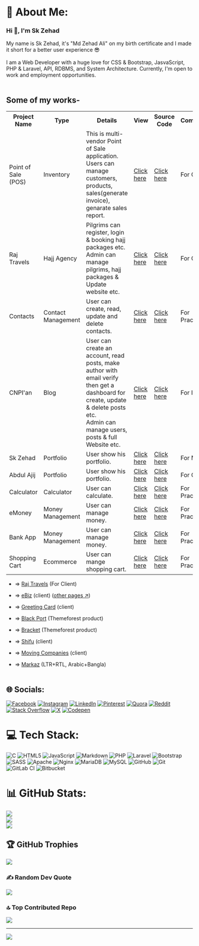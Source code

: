 # 💫 About Me:

<h3 align="left">Hi 👋, I'm Sk Zehad</h3>

My name is Sk Zehad, it's "Md Zehad Ali" on my birth certificate and I made it short for a better user experience 😎<br><br>I am a Web Developer with a huge love for CSS & Bootstrap, JasvaScript, PHP & Laravel, API, RDBMS, and System Architecture. Currently, I'm open to work and employment opportunities.<br><br>

## Some of my works-

<table>
    <tr>
        <th>Project Name</th>
        <th>Type</th>
        <th>Details</th>
        <th>View</th>
        <th>Source Code</th>
        <th>Comment's</th>
    </tr>
    <tr>
        <td>Point of Sale (POS)</td>
        <td>Inventory</td>
        <td>This is multi-vendor Point of Sale application.
        Users can manage customers, products, sales(generate invoice), genarate sales report. 
        <td><a target="_blank" href="https://pos.sehabkhanzehad.dev">Click here</a></td>
        <td><a target="_blank" href="https://github.com/sehabkhanzehad/pos">Click here</a></td>
        <td>For Client</td>
    </tr>
    <tr>
        <td>Raj Travels</td>
        <td>Hajj Agency</td>
        <td>Pilgrims can register, login & booking hajj packages etc.
        <br>Admin can manage pilgrims, hajj packages & Update website etc.</td>
        <td><a target="_blank" href="https://msrajtravels.com">Click here</a></td>
        <td><a target="_blank" href="https://github.com/sehabkhanzehad/rajTravels">Click here</a></td>
        <td>For Client</td>
    </tr>
    <tr>
        <td>Contacts</td>
        <td>Contact Management</td>
        <td>User can create, read, update and delete contacts.
        <td><a target="_blank" href="https://contacts.sehabkhanzehad.dev">Click here</a></td>
        <td><a target="_blank" href="https://github.com/sehabkhanzehad/contacts">Click here</a></td>
        <td>For Practice</td>
    </tr>
    <tr>
        <td>CNPI'an</td>
        <td>Blog</td>
        <td>User can create an account, read posts, make author with email verify then get a dashboard for create, update & delete posts etc.<br>Admin can manage users, posts & full Website etc.
        </td>
        <td><a target="_blank" href="https://cnpian.blog">Click here</a></td>
        <td><a target="_blank" href="https://github.com/sehabkhanzehad/cnpianOld">Click here</a></td>
        <td>For Institute</td>
    </tr>
    <tr>
        <td>Sk Zehad</td>
        <td>Portfolio</td>
        <td>User show his portfolio.</td>
        <td><a target="_blank" href="https://sehabkhanzehad.dev">Click here</a></td>
        <td><a target="_blank" href="https://github.com/sehabkhanzehad/sehabkhanzehad.dev">Click here</a></td>
        <td>For Myself</td>
    </tr>
    <tr>
        <td>Abdul Ajij</td>
        <td>Portfolio</td>
        <td>User show his portfolio.</td>
        <td><a target="_blank" href="#">Click here</a></td>
        <td><a target="_blank" href="https://github.com/sehabkhanzehad/abdulajij.msrajtravels.com">Click here</a></td>
        <td>For Client</td>
    </tr>
    <tr>
        <td>Calculator</td>
        <td>Calculator</td>
        <td>User can calculate.</td>
        <td><a target="_blank" href="#">Click here</a></td>
        <td><a target="_blank" href="https://github.com/sehabkhanzehad">Click here</a></td>
        <td>For Practice</td>
    </tr>
    <tr>
        <td>eMoney</td>
        <td>Money Management</td>
        <td>User can manage money.</td>
        <td><a target="_blank" href="#">Click here</a></td>
        <td><a target="_blank" href="https://github.com/sehabkhanzehad">Click here</a></td>
        <td>For Practice</td>
    </tr>
    <tr>
        <td>Bank App</td>
        <td>Money Management</td>
        <td>User can manage money.</td>
        <td><a target="_blank" href="#">Click here</a></td>
        <td><a target="_blank" href="https://github.com/sehabkhanzehad">Click here</a></td>
        <td>For Practice</td>
    </tr>
    <tr>
        <td>Shopping Cart</td>
        <td>Ecommerce</td>
        <td>User can mange shopping cart.</td>
        <td><a target="_blank" href="#">Click here</a></td>
        <td><a target="_blank" href="https://github.com/sehabkhanzehad">Click here</a></td>
        <td>For Practice</td>
    </tr>
   
</table>

- ⇒ [Raj Travels](https://msrajtravels.com) (For Client)

- ⇒ [eBiz](https://ebz.onrender.com/) (client) ([other pages ↗](https://ebz.onrender.com/loggedin))
- ⇒ [Greeting Card](https://the-perfect-greeting.pages.dev/) (client)
- ⇒ [Black Port](https://tanim.raptit.com/blackport/preview.html) (Themeforest product)
- ⇒ [Bracket](https://tanim.raptit.com/bracket/preview.html) (Themeforest product)
- ⇒ [Shifu](https://tanimmahbub.github.io/shifu/) (client)
- ⇒ [Moving Companies](https://tanimmahbub.github.io/movingCompanies/) (client)
- ⇒ [Markaz](https://markazul-uloom.com/) (LTR+RTL, Arabic+Bangla)
  <br/><br/>

## 🌐 Socials:

[![Facebook](https://img.shields.io/badge/Facebook-%231877F2.svg?logo=Facebook&logoColor=white)](https://facebook.com/sehabkhanzehad) [![Instagram](https://img.shields.io/badge/Instagram-%23E4405F.svg?logo=Instagram&logoColor=white)](https://instagram.com/sehabkhanzehad) [![LinkedIn](https://img.shields.io/badge/LinkedIn-%230077B5.svg?logo=linkedin&logoColor=white)](https://linkedin.com/in/sehabkhanzehad) [![Pinterest](https://img.shields.io/badge/Pinterest-%23E60023.svg?logo=Pinterest&logoColor=white)](https://pinterest.com/sehabkhanzehad) [![Quora](https://img.shields.io/badge/Quora-%23B92B27.svg?logo=Quora&logoColor=white)](https://quora.com/profile/Zehad) [![Reddit](https://img.shields.io/badge/Reddit-%23FF4500.svg?logo=Reddit&logoColor=white)](https://reddit.com/user/sehabkhanzehad) [![Stack Overflow](https://img.shields.io/badge/-Stackoverflow-FE7A16?logo=stack-overflow&logoColor=white)](https://stackoverflow.com/users/sehabkhanzehad) [![X](https://img.shields.io/badge/X-black.svg?logo=X&logoColor=white)](https://x.com/sehabkhanzehad) [![Codepen](https://img.shields.io/badge/Codepen-000000?style=for-the-badge&logo=codepen&logoColor=white)](https://codepen.io/sehabkhanzehad)

# 💻 Tech Stack:

![C](https://img.shields.io/badge/c-%2300599C.svg?style=for-the-badge&logo=c&logoColor=white) ![HTML5](https://img.shields.io/badge/html5-%23E34F26.svg?style=for-the-badge&logo=html5&logoColor=white) ![JavaScript](https://img.shields.io/badge/javascript-%23323330.svg?style=for-the-badge&logo=javascript&logoColor=%23F7DF1E) ![Markdown](https://img.shields.io/badge/markdown-%23000000.svg?style=for-the-badge&logo=markdown&logoColor=white) ![PHP](https://img.shields.io/badge/php-%23777BB4.svg?style=for-the-badge&logo=php&logoColor=white) ![Laravel](https://img.shields.io/badge/laravel-%23FF2D20.svg?style=for-the-badge&logo=laravel&logoColor=white) ![Bootstrap](https://img.shields.io/badge/bootstrap-%238511FA.svg?style=for-the-badge&logo=bootstrap&logoColor=white) ![SASS](https://img.shields.io/badge/SASS-hotpink.svg?style=for-the-badge&logo=SASS&logoColor=white) ![Apache](https://img.shields.io/badge/apache-%23D42029.svg?style=for-the-badge&logo=apache&logoColor=white) ![Nginx](https://img.shields.io/badge/nginx-%23009639.svg?style=for-the-badge&logo=nginx&logoColor=white) ![MariaDB](https://img.shields.io/badge/MariaDB-003545?style=for-the-badge&logo=mariadb&logoColor=white) ![MySQL](https://img.shields.io/badge/mysql-4479A1.svg?style=for-the-badge&logo=mysql&logoColor=white) ![GitHub](https://img.shields.io/badge/github-%23121011.svg?style=for-the-badge&logo=github&logoColor=white) ![Git](https://img.shields.io/badge/git-%23F05033.svg?style=for-the-badge&logo=git&logoColor=white) ![GitLab CI](https://img.shields.io/badge/gitlab%20CI-%23181717.svg?style=for-the-badge&logo=gitlab&logoColor=white) ![Bitbucket](https://img.shields.io/badge/bitbucket-%230047B3.svg?style=for-the-badge&logo=bitbucket&logoColor=white)

# 📊 GitHub Stats:

![](https://github-readme-stats.vercel.app/api?username=sehabkhanzehad&theme=transparent&hide_border=false&include_all_commits=false&count_private=false)<br/>
![](https://github-readme-streak-stats.herokuapp.com/?user=sehabkhanzehad&theme=transparent&hide_border=false)<br/>
![](https://github-readme-stats.vercel.app/api/top-langs/?username=sehabkhanzehad&theme=transparent&hide_border=false&include_all_commits=false&count_private=false&layout=compact)

## 🏆 GitHub Trophies

![](https://github-profile-trophy.vercel.app/?username=sehabkhanzehad&theme=radical&no-frame=false&no-bg=false&margin-w=4)

### ✍️ Random Dev Quote

![](https://quotes-github-readme.vercel.app/api?type=horizontal&theme=radical)

### 🔝 Top Contributed Repo

![](https://github-contributor-stats.vercel.app/api?username=sehabkhanzehad&limit=5&theme=dark&combine_all_yearly_contributions=true)

---

[![](https://visitcount.itsvg.in/api?id=sehabkhanzehad&icon=0&color=0)](https://visitcount.itsvg.in)

<!-- Proudly created with GPRM ( https://gprm.itsvg.in ) -->
